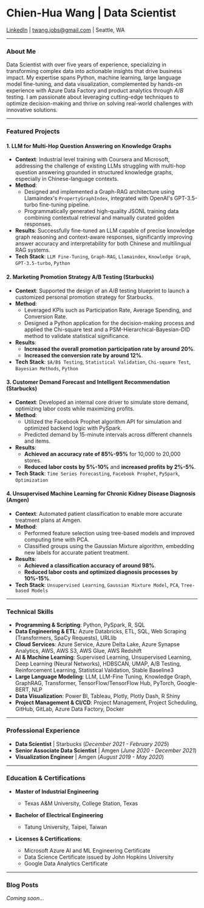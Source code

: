 # Chien-Hua Wang | Data Scientist

[LinkedIn](https://www.linkedin.com/in/chien-hua-wang-052450142/) | <twang.jobs@gmail.com> | Seattle, WA

---

### About Me

Data Scientist with over five years of experience, specializing in transforming complex data into actionable insights that drive business impact. My expertise spans Python, machine learning, large language model fine-tuning, and data visualization, complemented by hands-on experience with Azure Data Factory and product analytics through $A/B$ testing. I am passionate about leveraging cutting-edge techniques to optimize decision-making and thrive on solving real-world challenges with innovative solutions.

---

### Featured Projects

#### 1. LLM for Multi-Hop Question Answering on Knowledge Graphs
* **Context**: Industrial level training with Coursera and Microsoft, addressing the challenge of existing LLMs struggling with multi-hop question answering grounded in structured knowledge graphs, especially in Chinese-language contexts.
* **Method**:
    * Designed and implemented a Graph-RAG architecture using Llamaindex's `PropertyGraphIndex`, integrated with OpenAI's GPT-3.5-turbo fine-tuning pipeline.
    * Programmatically generated high-quality JSONL training data combining contextual retrieval and manually curated golden responses.
* **Results**: Successfully fine-tuned an LLM capable of precise knowledge graph reasoning and context-aware responses, significantly improving answer accuracy and interpretability for both Chinese and multilingual RAG systems.
* **Tech Stack**: `LLM Fine-Tuning`, `Graph-RAG`, `Llamaindex`, `Knowledge Graph`, `GPT-3.5-turbo`, `Python`

#### 2. Marketing Promotion Strategy A/B Testing (Starbucks)
* **Context**: Supported the design of an $A/B$ testing blueprint to launch a customized personal promotion strategy for Starbucks.
* **Method**:
    * Leveraged KPIs such as Participation Rate, Average Spending, and Conversion Rate.
    * Designed a Python application for the decision-making process and applied the Chi-square test and a PSM-Hierarchical-Bayesian-DID method to validate statistical significance.
* **Results**:
    * **Increased the overall promotion participation rate by around 20%**.
    * **Increased the conversion rate by around 12%**.
* **Tech Stack**: `$A/B$ Testing`, `Statistical Validation`, `Chi-square Test`, `Bayesian Methods`, `Python`

#### 3. Customer Demand Forecast and Intelligent Recommendation (Starbucks)
* **Context**: Developed an internal core driver to simulate store demand, optimizing labor costs while maximizing profits.
* **Method**:
    * Utilized the Facebook Prophet algorithm API for simulation and optimized backend logic with PySpark.
    * Predicted demand by 15-minute intervals across different channels and items.
* **Results**:
    * **Achieved an accuracy rate of 85%-95%** for 10,000 to 20,000 stores.
    * **Reduced labor costs by 5%-10%** and **increased profits by 2%-5%**.
* **Tech Stack**: `Time Series Forecasting`, `Facebook Prophet`, `PySpark`, `Optimization`

#### 4. Unsupervised Machine Learning for Chronic Kidney Disease Diagnosis (Amgen)
* **Context**: Automated patient classification to enable more accurate treatment plans at Amgen.
* **Method**:
    * Performed feature selection using tree-based models and improved computing time with PCA.
    * Classified groups using the Gaussian Mixture algorithm, embedding new labels for accurate patient treatment.
* **Results**:
    * **Achieved a classification accuracy of around 98%**.
    * **Reduced labor costs and optimized diagnosis processes by 10%-15%**.
* **Tech Stack**: `Unsupervised Learning`, `Gaussian Mixture Model`, `PCA`, `Tree-based Models`

---

### Technical Skills

* **Programming & Scripting**: Python, PySpark, R, SQL
* **Data Engineering & ETL**: Azure Databricks, ETL, SQL, Web Scraping (Transformers, SpaCy Requests), URLlib
* **Cloud Services**: Azure Service, Azure Delta Lake, Azure Synapse Analytics, AWS, AWS S3, AWS Glue, AWS Redshift
* **AI & Machine Learning**: Supervised Learning, Unsupervised Learning, Deep Learning (Neural Networks), HDBSCAN, UMAP, A/B Testing, Reinforcement Learning, Statistical Validation, Stable Baseline3
* **Large Language Modeling**: LLM, LLM-Fine Tuning, Knowledge Graph, GraphRAG, Transformer, TensorFlow/TensorFlow Hub, PyTorch, Google-BERT, NLP
* **Data Visualization**: Power BI, Tableau, Plotly, Plotly Dash, R Shiny
* **Project Management & CI/CD**: Project Management, Project Scheduling, GitHub, GitLab, Azure Data Factory, Docker

---

### Professional Experience

* **Data Scientist** | Starbucks (_December 2021 - February 2025_)
* **Senior Associate Data Scientist** | Amgen (_June 2020 - December 2021_)
* **Visualization Engineer** | Amgen (_August 2019 - May 2020_)

---

### Education & Certifications

* **Master of Industrial Engineering**
    * Texas A&M University, College Station, Texas
* **Bachelor of Electrical Engineering**
    * Tatung University, Taipei, Taiwan

* **Licenses & Certifications**:
    * Microsoft Azure AI and ML Engineering Certificate
    * Data Science Certificate issued by John Hopkins University
    * Google Data Analytics Certificate

---

### Blog Posts

*Coming soon...*